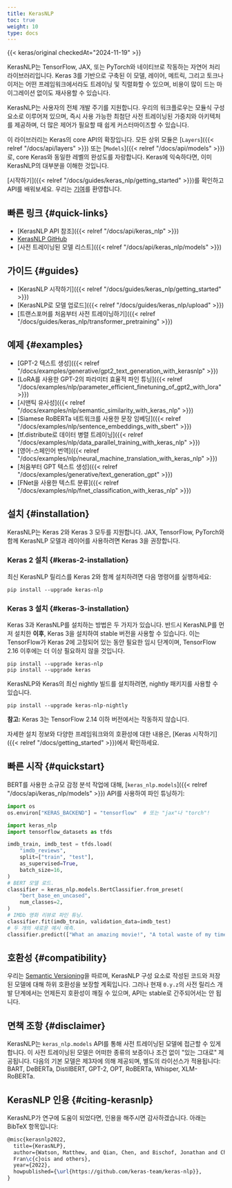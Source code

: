 ```yaml
---
title: KerasNLP
toc: true
weight: 10
type: docs
---
```


{{< keras/original checkedAt="2024-11-19" >}}

KerasNLP는 TensorFlow, JAX, 또는 PyTorch와 네이티브로 작동하는 자연어 처리 라이브러리입니다.
Keras 3를 기반으로 구축된 이 모델, 레이어, 메트릭, 그리고 토크나이저는
어떤 프레임워크에서라도 트레이닝 및 직렬화할 수 있으며,
비용이 많이 드는 마이그레이션 없이도 재사용할 수 있습니다.

KerasNLP는 사용자의 전체 개발 주기를 지원합니다.
우리의 워크플로우는 모듈식 구성 요소로 이루어져 있으며,
즉시 사용 가능한 최첨단 사전 트레이닝된 가중치와 아키텍처를 제공하며,
더 많은 제어가 필요할 때 쉽게 커스터마이즈할 수 있습니다.

이 라이브러리는 Keras의 core API의 확장입니다.
모든 상위 모듈은 [`Layers`]({{< relref "/docs/api/layers" >}}) 또는
[`Models`]({{< relref "/docs/api/models" >}})로,
core Keras와 동일한 레벨의 완성도를 자랑합니다.
Keras에 익숙하다면, 이미 KerasNLP의 대부분을 이해한 것입니다.

[시작하기]({{< relref "/docs/guides/keras_nlp/getting_started" >}})를 확인하고 API를 배워보세요.
우리는 [기여](https://github.com/keras-team/keras-nlp/blob/master/CONTRIBUTING.md)를 환영합니다.

## 빠른 링크 {#quick-links}

- [KerasNLP API 참조]({{< relref "/docs/api/keras_nlp" >}})
- [KerasNLP GitHub](https://github.com/keras-team/keras-nlp)
- [사전 트레이닝된 모델 리스트]({{< relref "/docs/api/keras_nlp/models" >}})

## 가이드 {#guides}

- [KerasNLP 시작하기]({{< relref "/docs/guides/keras_nlp/getting_started" >}})
- [KerasNLP로 모델 업로드]({{< relref "/docs/guides/keras_nlp/upload" >}})
- [트랜스포머를 처음부터 사전 트레이닝하기]({{< relref "/docs/guides/keras_nlp/transformer_pretraining" >}})

## 예제 {#examples}

- [GPT-2 텍스트 생성]({{< relref "/docs/examples/generative/gpt2_text_generation_with_kerasnlp" >}})
- [LoRA를 사용한 GPT-2의 파라미터 효율적 파인 튜닝]({{< relref "/docs/examples/nlp/parameter_efficient_finetuning_of_gpt2_with_lora" >}})
- [시맨틱 유사성]({{< relref "/docs/examples/nlp/semantic_similarity_with_keras_nlp" >}})
- [Siamese RoBERTa 네트워크를 사용한 문장 임베딩]({{< relref "/docs/examples/nlp/sentence_embeddings_with_sbert" >}})
- [tf.distribute로 데이터 병렬 트레이닝]({{< relref "/docs/examples/nlp/data_parallel_training_with_keras_nlp" >}})
- [영어-스페인어 번역]({{< relref "/docs/examples/nlp/neural_machine_translation_with_keras_nlp" >}})
- [처음부터 GPT 텍스트 생성]({{< relref "/docs/examples/generative/text_generation_gpt" >}})
- [FNet을 사용한 텍스트 분류]({{< relref "/docs/examples/nlp/fnet_classification_with_keras_nlp" >}})

## 설치 {#installation}

KerasNLP는 Keras 2와 Keras 3 모두를 지원합니다.
JAX, TensorFlow, PyTorch와 함께 KerasNLP 모델과 레이어를 사용하려면 Keras 3을 권장합니다.

### Keras 2 설치 {#keras-2-installation}

최신 KerasNLP 릴리스를 Keras 2와 함께 설치하려면 다음 명령어를 실행하세요:

```shell
pip install --upgrade keras-nlp
```

### Keras 3 설치 {#keras-3-installation}

Keras 3과 KerasNLP를 설치하는 방법은 두 가지가 있습니다.
반드시 KerasNLP를 먼저 설치한 **이후**, Keras 3을 설치하여 stable 버전을 사용할 수 있습니다.
이는 TensorFlow가 Keras 2에 고정되어 있는 동안 필요한 임시 단계이며,
TensorFlow 2.16 이후에는 더 이상 필요하지 않을 것입니다.

```shell
pip install --upgrade keras-nlp
pip install --upgrade keras
```

KerasNLP와 Keras의 최신 nightly 빌드를 설치하려면, nightly 패키지를 사용할 수 있습니다.

```shell
pip install --upgrade keras-nlp-nightly
```

**참고:** Keras 3는 TensorFlow 2.14 이하 버전에서는 작동하지 않습니다.

자세한 설치 정보와 다양한 프레임워크와의 호환성에 대한 내용은,
[Keras 시작하기]({{< relref "/docs/getting_started" >}})에서 확인하세요.

## 빠른 시작 {#quickstart}

BERT를 사용한 소규모 감정 분석 작업에 대해,
[`keras_nlp.models`]({{< relref "/docs/api/keras_nlp/models" >}}) API를 사용하여 파인 튜닝하기:

```python
import os
os.environ["KERAS_BACKEND"] = "tensorflow"  # 또는 "jax"나 "torch"!

import keras_nlp
import tensorflow_datasets as tfds

imdb_train, imdb_test = tfds.load(
    "imdb_reviews",
    split=["train", "test"],
    as_supervised=True,
    batch_size=16,
)
# BERT 모델 로드.
classifier = keras_nlp.models.BertClassifier.from_preset(
    "bert_base_en_uncased",
    num_classes=2,
)
# IMDb 영화 리뷰로 파인 튜닝.
classifier.fit(imdb_train, validation_data=imdb_test)
# 두 개의 새로운 예시 예측.
classifier.predict(["What an amazing movie!", "A total waste of my time."])
```

## 호환성 {#compatibility}

우리는 [Semantic Versioning](https://semver.org/)을 따르며,
KerasNLP 구성 요소로 작성된 코드와 저장된 모델에 대해 하위 호환성을 보장할 계획입니다.
그러나 현재 `0.y.z`의 사전 릴리스 개발 단계에서는 언제든지 호환성이 깨질 수 있으며,
API는 stable로 간주되어서는 안 됩니다.

## 면책 조항 {#disclaimer}

KerasNLP는 `keras_nlp.models` API를 통해 사전 트레이닝된 모델에 접근할 수 있게 합니다.
이 사전 트레이닝된 모델은 어떠한 종류의 보증이나 조건 없이 "있는 그대로" 제공됩니다.
다음의 기본 모델은 제3자에 의해 제공되며, 별도의 라이선스가 적용됩니다:
BART, DeBERTa, DistilBERT, GPT-2, OPT, RoBERTa, Whisper, XLM-RoBERTa.

## KerasNLP 인용 {#citing-kerasnlp}

KerasNLP가 연구에 도움이 되었다면, 인용을 해주시면 감사하겠습니다. 아래는 BibTeX 항목입니다:

```latex
@misc{kerasnlp2022,
  title={KerasNLP},
  author={Watson, Matthew, and Qian, Chen, and Bischof, Jonathan and Chollet,
  Fran\c{c}ois and others},
  year={2022},
  howpublished={\url{https://github.com/keras-team/keras-nlp}},
}
```
